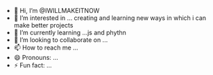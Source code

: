 - 👋 Hi, I’m @IWILLMAKEITNOW
- 👀 I’m interested in ... creating and learning new ways in which i can make better projects
- 🌱 I’m currently learning ...js and phythn
- 💞️ I’m looking to collaborate on ...
- 📫 How to reach me ...
- 😄 Pronouns: ...
- ⚡ Fun fact: ...

<!---
IWILLMAKEITNOW/IWILLMAKEITNOW is a ✨ special ✨ repository because its `README.md` (this file) appears on your GitHub profile.
You can click the Preview link to take a look at your changes.
--->
